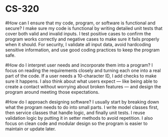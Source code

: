 # CS-320
#How can I ensure that my code, program, or software is functional and secure?
I make sure my code is functional by writing detailed unit tests that cover both valid and invalid inputs. I test positive cases to confirm the program works correctly and negative cases to make sure it fails properly when it should. For security, I 
validate all input data, avoid hardcoding sensitive information, and use good coding practices to keep the program safe.

#How do I interpret user needs and incorporate them into a program?
I focus on reading the requirements closely and turning each one into a real part of the code. If a user needs a 10-character ID, I add checks to make sure it happens. I also think about what users expect — like being able to create a contact without worrying about broken features — and design the program around meeting those expectations.

#How do I approach designing software?
I usually start by breaking down what the program needs to do into small parts. I write model classes first, then service classes that handle logic, and finally unit tests. I reuse validation logic by putting it in setter methods to avoid repetition. I also focus on clean code and modular design so the program is easier to maintain or update later.

